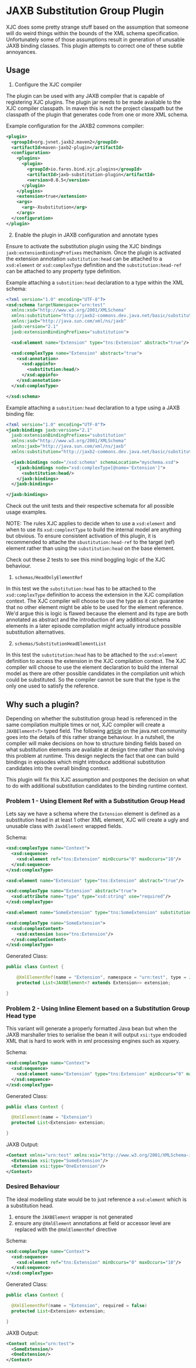 # JAXB Substitution Group Plugin

XJC does some pretty strange stuff based on the assumption that someone will do weird things within the bounds of the XML schema specification. Unfortunately some of those assumptions result in generation of unusable JAXB binding classes. This plugin attempts to correct one of these subtle annoyances.

## Usage

1. Configure the XJC compiler

The plugin can be used with any JAXB compiler that is capable of registering XJC plugins. The plugin jar needs to be made available to the XJC compiler classpath. In maven this is not the project classpath but the classpath of the plugin that generates code from one or more XML schema.

Example configuration for the JAXB2 commons compiler:

```xml
<plugin>
  <groupId>org.jvnet.jaxb2.maven2</groupId>
  <artifactId>maven-jaxb2-plugin</artifactId>
  <configuration>
    <plugins>
      <plugin>
        <groupId>io.fares.bind.xjc.plugins</groupId>
        <artifactId>jaxb-substitution-plugin</artifactId>
        <version>0.0.5</version>
      </plugin>
    </plugins>
    <extension>true</extension>
    <args>
      <arg>-Xsubstitution</arg>
    </args>
  </configuration>
</plugin>
```

2. Enable the plugin in JAXB configuration and annotate types

Ensure to activate the substitution plugin using the XJC bindings `jaxb:extensionBindingPrefixes` mechanism. Once the plugin is activated the extension annotation `substitution:head` can be attached to a `xsd:element` or `xsd:complexType` definition and the `substitution:head-ref` can be attached to any property type definition.

Example attaching a `substition:head` declaration to a type within the XML schema:

```xml
<?xml version="1.0" encoding="UTF-8"?>
<xsd:schema targetNamespace="urn:test"
  xmlns:xsd="http://www.w3.org/2001/XMLSchema"
  xmlns:substitution="http://jaxb2-commons.dev.java.net/basic/substitution"
  xmlns:jaxb="http://java.sun.com/xml/ns/jaxb"
  jaxb:version="2.1"
  jaxb:extensionBindingPrefixes="substitution">

  <xsd:element name="Extension" type="tns:Extension" abstract="true"/>

  <xsd:complexType name="Extension" abstract="true">
    <xsd:annotation>
      <xsd:appinfo>
        <substitution:head/>
      </xsd:appinfo>
    </xsd:annotation>
  </xsd:complexType>

</xsd:schema>

```

Example attaching a `substition:head` declaration to a type using a JAXB binding file:

```xml
<?xml version="1.0" encoding="UTF-8"?>
<jaxb:bindings jaxb:version="2.1"
  jaxb:extensionBindingPrefixes="substitution"
  xmlns:xsd="http://www.w3.org/2001/XMLSchema"
  xmlns:jaxb="http://java.sun.com/xml/ns/jaxb"
  xmlns:substitution="http://jaxb2-commons.dev.java.net/basic/substitution">

  <jaxb:bindings node="/xsd:schema" schemaLocation="myschema.xsd">
    <jaxb:bindings node="xsd:complexType[@name='Extension']">
      <substitution:head/>
    </jaxb:bindings>
  </jaxb:bindings>

</jaxb:bindings>
```

Check out the unit tests and their respective schemata for all possible usage examples.

NOTE: The rules XJC applies to decide when to use a `xsd:element` and when to use its `xsd:complextType` to build the internal model are anything but obvious. To ensure consistent activation of this plugin, it is recommended to attache the `sbustitution:head-ref` to the target (ref) element rather than using the `substitution:head` on the base element.

Check out these 2 tests to see this mind boggling logic of the XJC behaviour.

1. `schemas/HeadOnlyElementRef`

In this test we the `substitution:head` has to be attached to the `xsd:complexType` definition to access the extension in the XJC compilation context. The XJC compiler will choose to use the type as it can guarantee that no other element might be able to be used for the element reference. We'd argue this is logic is flawed because the element and its type are both annotated as abstract and the introduction of any additional schema elements in a later episode compilation might actually introduce possible substitution alternatives.

2. `schemas/SubstitutionHeadElementList`

In this test the `substitution:head` has to be attached to the `xsd:element` definition to access the extension in the XJC compilation context. The XJC compiler will choose to use the element declaration to build the internal model as there are other possible candidates in the compilation unit which could be substituted. So the compiler cannot be sure that the type is the only one used to satisfy the reference.

## Why such a plugin?

Depending on whether the substitution group head is referenced in the same compilation multiple times or not, XJC compiler will create a `JAXBElement<T>` typed field. The following [article](https://community.oracle.com/blogs/kohsuke/2006/03/03/why-does-jaxb-put-xmlrootelement-sometimes-not-always) on the java.net community  goes into the details of this rather strange behaviour. In a nutshell, the compiler will make decisions on how to structure binding fields based on what substitution elements are available at design time rather than solving this problem at runtime. This design neglects the fact that one can build bindings in episodes which might introduce additional substitution candidates into the overall binding context.

This plugin will fix this XJC assumption and postpones the decision on what to do with additional substitution candidates to the binding runtime context. 

### Problem 1 - Using Element Ref with a Substitution Group Head

Lets say we have a schema where the `Extension` element is defined as a substitution head in at least 1 other XML element, XJC will create a ugly and unusable class with `JaxbElement` wrapped fields.

Schema:

```xml
<xsd:complexType name="Context">
  <xsd:sequence>
    <xsd:element ref="tns:Extension" minOccurs="0" maxOccurs="10"/>
  </xsd:sequence>
</xsd:complexType>

<xsd:element name="Extension" type="tns:Extension" abstract="true"/>

<xsd:complexType name="Extension" abstract="true">
  <xsd:attribute name="type" type="xsd:string" use="required"/>
</xsd:complexType>

<xsd:element name="SomeExtension" type="tns:SomeExtension" substitutionGroup="tns:Extension"/>

<xsd:complexType name="SomeExtension">
  <xsd:complexContent>
    <xsd:extension base="tns:Extension"/>
  </xsd:complexContent>
</xsd:complexType>
```

Generated Class:

```java
public class Context {

    @XmlElementRef(name = "Extension", namespace = "urn:test", type = JAXBElement.class, required = false)
    protected List<JAXBElement<? extends Extension>> extension;

}
```

### Problem 2 - Using Inline Element based on a Substitution Group Head type

This variant will generate a properly formatted Java bean but when the JAXB marshaller tries to serialise the bean it will output `xsi:type` endcoded XML that is hard to work with in xml processing engines such as xquery.

Schema:

```xml
<xsd:complexType name="Context">
  <xsd:sequence>
    <xsd:element name="Extension" type="tns:Extension" minOccurs="0" maxOccurs="10"/>
  </xsd:sequence>
</xsd:complexType>
```

Generated Class:

```java
public class Context {

  @XmlElement(name = "Extension")
  protected List<Extension> extension;

}
```

JAXB Output:

```xml
<Context xmlns="urn:test" xmlns:xsi="http://www.w3.org/2001/XMLSchema-instance">
  <Extension xsi:type="SomeExtension"/>    
  <Extension xsi:type="OneExtension"/>
</Context>
```

### Desired Behaviour

The ideal modelling state would be to just reference a `xsd:element` which is a substitution head.

1. ensure the `JAXBElement` wrapper is not generated
2. ensure any `@XmlElement` annotations at field or accessor level are replaced with the `@XmlElementRef` directive

Schema: 

```xml
<xsd:complexType name="Context">
  <xsd:sequence>
    <xsd:element ref="tns:Extension" minOccurs="0" maxOccurs="10"/>
  </xsd:sequence>
</xsd:complexType>
```

Generated Class:

```java
public class Context {

  @XmlElementRef(name = "Extension", required = false)
  protected List<Extension> extension;

}
```

JAXB Output:

```xml
<Context xmlns="urn:test">
  <SomeExtension/>
  <OneExtension/>
</Context>
```

